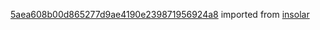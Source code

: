 [5aea608b00d865277d9ae4190e239871956924a8](https://github.com/insolar/insolar/commit/5aea608b00d865277d9ae4190e239871956924a8) imported from [insolar](https://github.com/insolar/insolar)
